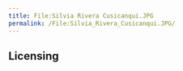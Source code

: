 ```yaml
---
title: File:Silvia Rivera Cusicanqui.JPG
permalink: /File:Silvia_Rivera_Cusicanqui.JPG/
---
```


## Licensing